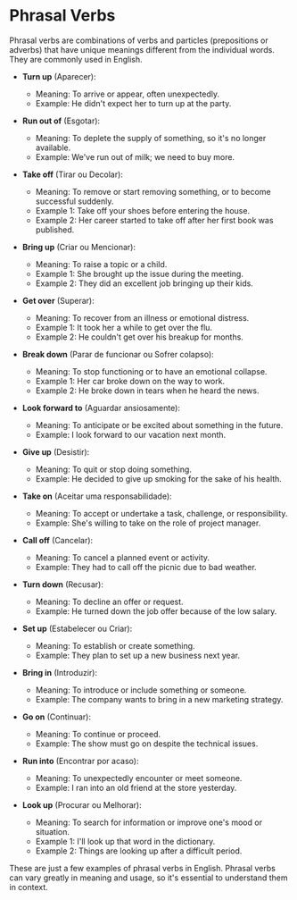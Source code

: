 # Phrasal Verbs

Phrasal verbs are combinations of verbs and particles (prepositions or adverbs) that have unique meanings different from the individual words. They are commonly used in English.

* **Turn up** (Aparecer):
  * Meaning: To arrive or appear, often unexpectedly.
  * Example: He didn't expect her to turn up at the party.

* **Run out of** (Esgotar):
  * Meaning: To deplete the supply of something, so it's no longer available.
  * Example: We've run out of milk; we need to buy more.

* **Take off** (Tirar ou Decolar):
  * Meaning: To remove or start removing something, or to become successful suddenly.
  * Example 1: Take off your shoes before entering the house.
  * Example 2: Her career started to take off after her first book was published.

* **Bring up** (Criar ou Mencionar):
  * Meaning: To raise a topic or a child.
  * Example 1: She brought up the issue during the meeting.
  * Example 2: They did an excellent job bringing up their kids.

* **Get over** (Superar):
  * Meaning: To recover from an illness or emotional distress.
  * Example 1: It took her a while to get over the flu.
  * Example 2: He couldn't get over his breakup for months.

* **Break down** (Parar de funcionar ou Sofrer colapso):
  * Meaning: To stop functioning or to have an emotional collapse.
  * Example 1: Her car broke down on the way to work.
  * Example 2: He broke down in tears when he heard the news.

* **Look forward to** (Aguardar ansiosamente):
  * Meaning: To anticipate or be excited about something in the future.
  * Example: I look forward to our vacation next month.

* **Give up** (Desistir):
  * Meaning: To quit or stop doing something.
  * Example: He decided to give up smoking for the sake of his health.

* **Take on** (Aceitar uma responsabilidade):
  * Meaning: To accept or undertake a task, challenge, or responsibility.
  * Example: She's willing to take on the role of project manager.

* **Call off** (Cancelar):
  * Meaning: To cancel a planned event or activity.
  * Example: They had to call off the picnic due to bad weather.

* **Turn down** (Recusar):
  * Meaning: To decline an offer or request.
  * Example: He turned down the job offer because of the low salary.

* **Set up** (Estabelecer ou Criar):
  * Meaning: To establish or create something.
  * Example: They plan to set up a new business next year.

* **Bring in** (Introduzir):
  * Meaning: To introduce or include something or someone.
  * Example: The company wants to bring in a new marketing strategy.

* **Go on** (Continuar):
  * Meaning: To continue or proceed.
  * Example: The show must go on despite the technical issues.

* **Run into** (Encontrar por acaso):
  * Meaning: To unexpectedly encounter or meet someone.
  * Example: I ran into an old friend at the store yesterday.

* **Look up** (Procurar ou Melhorar):
  * Meaning: To search for information or improve one's mood or situation.
  * Example 1: I'll look up that word in the dictionary.
  * Example 2: Things are looking up after a difficult period.

These are just a few examples of phrasal verbs in English. Phrasal verbs can vary greatly in meaning and usage, so it's essential to understand them in context.
